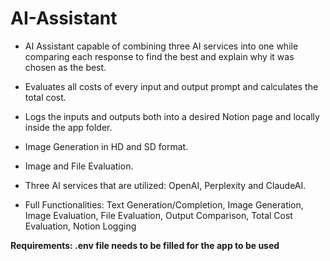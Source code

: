 # AI-Assistant

* AI Assistant capable of combining three AI services into one while comparing each response to find the best and explain why it was chosen as the best.

* Evaluates all costs of every input and output prompt and calculates the total cost.

* Logs the inputs and outputs both into a desired Notion page and locally inside the app folder.

* Image Generation in HD and SD format.

* Image and File Evaluation.

* Three AI services that are utilized: OpenAI, Perplexity and ClaudeAI.
  
* Full Functionalities: Text Generation/Completion, Image Generation, Image Evaluation, File Evaluation, Output Comparison, Total Cost Evaluation, Notion Logging
  
**Requirements: .env file needs to be filled for the app to be used**

